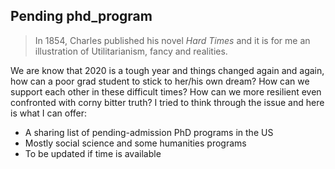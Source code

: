 ## Pending phd_program

> In 1854, Charles published his novel *Hard Times* and it is for me an illustration of Utilitarianism, fancy and realities. 

We are know that 2020 is a tough year and things changed again and again, how can a poor grad student to stick to her/his own dream? How can we support each other in these difficult times? How can we more resilient even confronted with corny bitter truth? I tried to think through the issue and here is what I can offer:

* A sharing list of pending-admission PhD programs in the US
* Mostly social science and some humanities programs
* To be updated if time is available 




